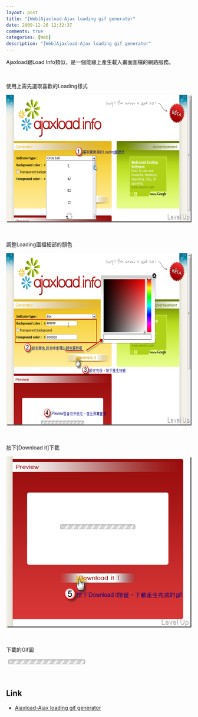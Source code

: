 ```yaml
---
layout: post
title: "[Web]Ajaxload-Ajax loading gif generator"
date: 2009-12-26 12:32:37
comments: true
categories: [Web]
description: "[Web]Ajaxload-Ajax loading gif generator"
---
```

<p>Ajaxload跟Load Info類似，是一個能線上產生載入畫面圖檔的網路服務。</p>  <p> </p>  <p>使用上需先選取喜歡的Loading樣式</p>  <p><img style="border-right-width: 0px; display: inline; border-top-width: 0px; border-bottom-width: 0px; border-left-width: 0px" title="image" border="0" alt="image" src="\images\posts\12671\image_thumb_1.png" width="644" height="346" /></a></p>  <p> </p>  <p>調整Loading圖檔細部的顏色</p>  <p><a href="http://files.dotblogs.com.tw/larrynung/0912/WebAjaxloadAjaxloadinggifgenerator_14C77/image_6.png" rel="lightbox"><img style="border-right-width: 0px; display: inline; border-top-width: 0px; border-bottom-width: 0px; border-left-width: 0px" title="image" border="0" alt="image" src="\images\posts\12671\image_thumb_2.png" width="644" height="467" /></a> </p>  <p> </p>  <p>按下[Download it]下載</p>  <p><a href="http://files.dotblogs.com.tw/larrynung/0912/WebAjaxloadAjaxloadinggifgenerator_14C77/image_8.png" rel="lightbox"><img style="border-right-width: 0px; display: inline; border-top-width: 0px; border-bottom-width: 0px; border-left-width: 0px" title="image" border="0" alt="image" src="\images\posts\12671\image_thumb_3.png" width="515" height="464" /></a> </p>  <p> </p>  <p>下載的Gif圖</p>  <p><a href="http://files.dotblogs.com.tw/larrynung/0912/WebAjaxloadAjaxloadinggifgenerator_14C77/ajax-loader_2.gif" rel="lightbox"><img style="border-right-width: 0px; display: inline; border-top-width: 0px; border-bottom-width: 0px; border-left-width: 0px" title="ajax-loader" border="0" alt="ajax-loader" src="\images\posts\12671\ajax-loader_thumb.gif" width="220" height="19" /></a> </p>  <p> </p>  <h2>Link</h2>  <ul>   <li><a href="http://www.ajaxload.info/" target="_blank">Ajaxload-Ajax loading gif generator </li> </ul>